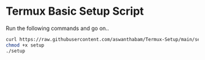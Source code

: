 # Termux Basic Setup Script
Run the following commands and go on.. 
```sh
curl https://raw.githubusercontent.com/aswanthabam/Termux-Setup/main/setup > setup
chmod +x setup
./setup
```
